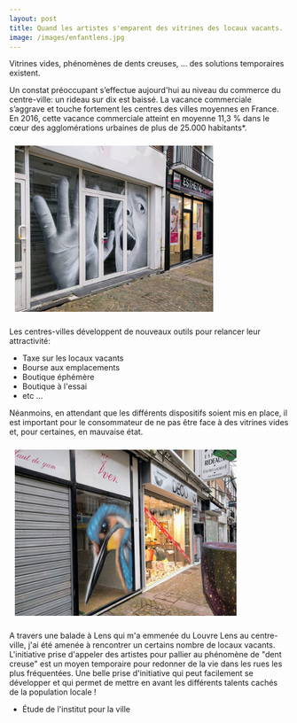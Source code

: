 ```yaml
---
layout: post
title: Quand les artistes s'emparent des vitrines des locaux vacants.
image: /images/enfantlens.jpg
---
```

Vitrines vides, phénomènes de dents creuses, ... des solutions temporaires existent.


 Un constat préoccupant s’effectue aujourd'hui au niveau du commerce du centre-ville: un rideau sur dix est baissé. La vacance commerciale s’aggrave et touche fortement les centres des villes moyennes en France. En 2016, cette vacance commerciale atteint en moyenne 11,3 % dans le cœur des agglomérations urbaines de plus de 25.000 habitants*.


   <img class="img-fluid rounded float-left" style="padding:10px" src="/images/crislens.jpg">


 Les centres-villes développent de nouveaux outils pour relancer leur attractivité:
* Taxe sur les locaux vacants
* Bourse aux emplacements
* Boutique éphémère
* Boutique à l'essai
* etc ...

Néanmoins, en attendant que les différents dispositifs soient mis en place, il est important pour le consommateur de ne pas être face à des vitrines vides et, pour certaines, en mauvaise état.

  <img class="img-fluid rounded float-right" style="padding:10px" src="/images/oiseaulens.jpg">


A travers une balade à Lens qui m'a emmenée du Louvre Lens au centre-ville, j'ai été amenée à rencontrer un certains nombre de locaux vacants. L'initiative prise d'appeler des artistes pour pallier au phénomène de "dent creuse" est un moyen temporaire pour redonner de la vie dans les rues les plus fréquentées. Une belle prise d'initiative qui peut facilement se développer et qui permet de mettre en avant les différents talents cachés de la population locale !


* Étude de l'institut pour la ville

